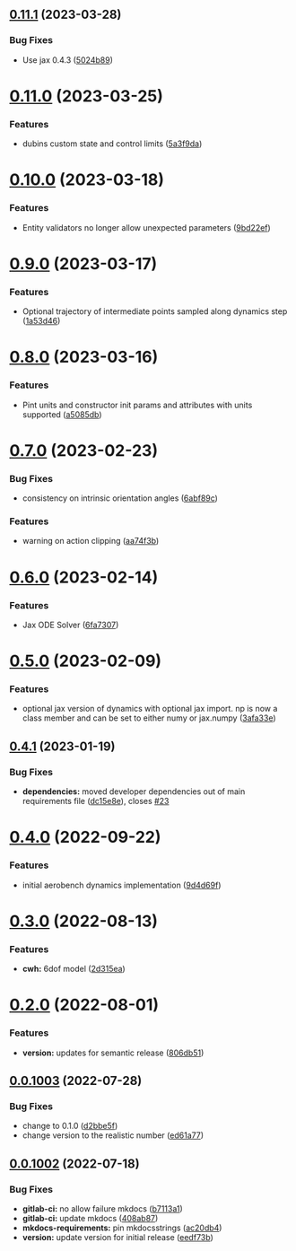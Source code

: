 ## [0.11.1](https://github.com/act3-ace/rta/safe-autonomy-stack/safe-autonomy-dynamics/compare/v0.11.0...v0.11.1) (2023-03-28)


### Bug Fixes

* Use jax 0.4.3 ([5024b89](https://github.com/act3-ace/rta/safe-autonomy-stack/safe-autonomy-dynamics/commit/5024b8978ccf68cd06a49aff4ca8f9b30772ed81))

# [0.11.0](https://github.com/act3-ace/rta/safe-autonomy-stack/safe-autonomy-dynamics/compare/v0.10.0...v0.11.0) (2023-03-25)


### Features

* dubins custom state and control limits ([5a3f9da](https://github.com/act3-ace/rta/safe-autonomy-stack/safe-autonomy-dynamics/commit/5a3f9da9144eec05af42d0eae6604dfe2c56f265))

# [0.10.0](https://github.com/act3-ace/rta/safe-autonomy-stack/safe-autonomy-dynamics/compare/v0.9.0...v0.10.0) (2023-03-18)


### Features

* Entity validators no longer allow unexpected parameters ([9bd22ef](https://github.com/act3-ace/rta/safe-autonomy-stack/safe-autonomy-dynamics/commit/9bd22efa8a1ea8a8e4a5cb95bb48ddf557155811))

# [0.9.0](https://github.com/act3-ace/rta/safe-autonomy-stack/safe-autonomy-dynamics/compare/v0.8.0...v0.9.0) (2023-03-17)


### Features

* Optional trajectory of intermediate points sampled along dynamics step ([1a53d46](https://github.com/act3-ace/rta/safe-autonomy-stack/safe-autonomy-dynamics/commit/1a53d469dd06f05ca3cdea7b38001ee5edcd11a5))

# [0.8.0](https://github.com/act3-ace/rta/safe-autonomy-stack/safe-autonomy-dynamics/compare/v0.7.0...v0.8.0) (2023-03-16)


### Features

* Pint units and constructor init params and attributes with units supported ([a5085db](https://github.com/act3-ace/rta/safe-autonomy-stack/safe-autonomy-dynamics/commit/a5085dbeff345912c79be2a5d51b3656b03ae5bf))

# [0.7.0](https://github.com/act3-ace/rta/safe-autonomy-stack/safe-autonomy-dynamics/compare/v0.6.0...v0.7.0) (2023-02-23)


### Bug Fixes

* consistency on intrinsic orientation angles ([6abf89c](https://github.com/act3-ace/rta/safe-autonomy-stack/safe-autonomy-dynamics/commit/6abf89c679db265a33dacfd432766304bde91946))


### Features

* warning on action clipping ([aa74f3b](https://github.com/act3-ace/rta/safe-autonomy-stack/safe-autonomy-dynamics/commit/aa74f3b0b1acec56da83b489d7d3538954ccbdb0))

# [0.6.0](https://github.com/act3-ace/rta/safe-autonomy-stack/safe-autonomy-dynamics/compare/v0.5.0...v0.6.0) (2023-02-14)


### Features

* Jax ODE Solver ([6fa7307](https://github.com/act3-ace/rta/safe-autonomy-stack/safe-autonomy-dynamics/commit/6fa7307dfaf8b2f9492bc4e4cde3958e5f2f5911))

# [0.5.0](https://github.com/act3-ace/rta/safe-autonomy-stack/safe-autonomy-dynamics/compare/v0.4.1...v0.5.0) (2023-02-09)


### Features

* optional jax version of dynamics with optional jax import. np is now a class member and can be set to either numy or jax.numpy ([3afa33e](https://github.com/act3-ace/rta/safe-autonomy-stack/safe-autonomy-dynamics/commit/3afa33ef1a9593d4c886cf1d47b35480717e3433))

## [0.4.1](https://github.com/act3-ace/rta/safe-autonomy-stack/safe-autonomy-dynamics/compare/v0.4.0...v0.4.1) (2023-01-19)


### Bug Fixes

* **dependencies:** moved developer dependencies out of main requirements file ([dc15e8e](https://github.com/act3-ace/rta/safe-autonomy-stack/safe-autonomy-dynamics/commit/dc15e8ee8b72001f9a7e351b03e6b10e6784bde5)), closes [#23](https://github.com/act3-ace/rta/safe-autonomy-stack/safe-autonomy-dynamics/issues/23)

# [0.4.0](https://github.com/act3-ace/rta/safe-autonomy-stack/safe-autonomy-dynamics/compare/v0.3.0...v0.4.0) (2022-09-22)


### Features

* initial aerobench dynamics implementation ([9d4d69f](https://github.com/act3-ace/rta/safe-autonomy-stack/safe-autonomy-dynamics/commit/9d4d69f2089e2dd779970c468583878abe56e922))

# [0.3.0](https://github.com/act3-ace/rta/safe-autonomy-stack/safe-autonomy-dynamics/compare/v0.2.0...v0.3.0) (2022-08-13)


### Features

* **cwh:** 6dof model ([2d315ea](https://github.com/act3-ace/rta/safe-autonomy-stack/safe-autonomy-dynamics/commit/2d315ea35fde89d35ee3ccc78f9e0cf90203079f))

# [0.2.0](https://github.com/act3-ace/rta/safe-autonomy-stack/safe-autonomy-dynamics/compare/v0.1.0...v0.2.0) (2022-08-01)


### Features

* **version:** updates for semantic release ([806db51](https://github.com/act3-ace/rta/safe-autonomy-stack/safe-autonomy-dynamics/commit/806db5111ff710c1744a45746959ac5f634aeb72))

## [0.0.1003](https://github.com/act3-ace/rta/safe-autonomy-stack/safe-autonomy-dynamics/compare/v0.0.1002...v0.0.1003) (2022-07-28)


### Bug Fixes

* change to 0.1.0 ([d2bbe5f](https://github.com/act3-ace/rta/safe-autonomy-stack/safe-autonomy-dynamics/commit/d2bbe5f7107f9a1f99fd3f5d243aff775a33275e))
* change version to the realistic number ([ed61a77](https://github.com/act3-ace/rta/safe-autonomy-stack/safe-autonomy-dynamics/commit/ed61a77f9bf4802c94bf03cd9e29f56c6dc79a10))

## [0.0.1002](https://github.com/act3-ace/rta/safe-autonomy-stack/safe-autonomy-dynamics/compare/v0.0.1001...v0.0.1002) (2022-07-18)


### Bug Fixes

* **gitlab-ci:** no allow failure mkdocs ([b7113a1](https://github.com/act3-ace/rta/safe-autonomy-stack/safe-autonomy-dynamics/commit/b7113a1b9a4984c8cae9d7e9ac50d5f026800e21))
* **gitlab-ci:** update mkdocs ([408ab87](https://github.com/act3-ace/rta/safe-autonomy-stack/safe-autonomy-dynamics/commit/408ab87cf75222ec25457709f6e54f291477ebd6))
* **mkdocs-requirements:** pin mkdocsstrings ([ac20db4](https://github.com/act3-ace/rta/safe-autonomy-stack/safe-autonomy-dynamics/commit/ac20db480d24d6fb39b47b3b55780a3c7a5dbf77))
* **version:** update version for initial release ([eedf73b](https://github.com/act3-ace/rta/safe-autonomy-stack/safe-autonomy-dynamics/commit/eedf73b84d625294f4414162a959d6361dcf1fc5))
